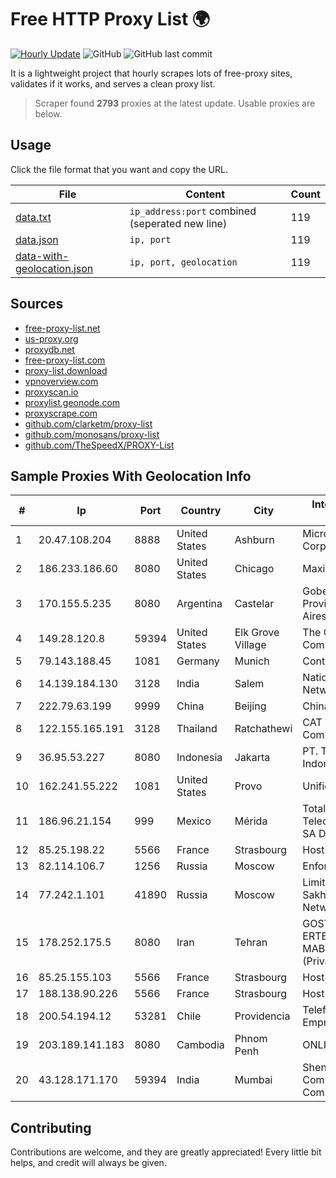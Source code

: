 
# Free HTTP Proxy List 🌍

[![Hourly Update](https://github.com/mertguvencli/http-proxy-list/actions/workflows/main.yml/badge.svg?branch=main)](https://github.com/mertguvencli/http-proxy-list/actions/workflows/main.yml)
![GitHub](https://img.shields.io/github/license/mertguvencli/http-proxy-list)
![GitHub last commit](https://img.shields.io/github/last-commit/mertguvencli/http-proxy-list)

It is a lightweight project that hourly scrapes lots of free-proxy sites, validates if it works, and serves a clean proxy list.


> Scraper found **2793** proxies at the latest update. Usable proxies are below.

## Usage

Click the file format that you want and copy the URL.


|File|Content|Count|
|----|-------|-----|
|[data.txt](https://raw.githubusercontent.com/mertguvencli/http-proxy-list/main/proxy-list/data.txt)|`ip_address:port` combined (seperated new line)|119|
|[data.json](https://raw.githubusercontent.com/mertguvencli/http-proxy-list/main/proxy-list/data.json)|`ip, port`|119|
|[data-with-geolocation.json](https://raw.githubusercontent.com/mertguvencli/http-proxy-list/main/proxy-list/data-with-geolocation.json)|`ip, port, geolocation`|119|

## Sources

* [free-proxy-list.net](https://free-proxy-list.net)
* [us-proxy.org](https://www.us-proxy.org)
* [proxydb.net](http://proxydb.net)
* [free-proxy-list.com](https://free-proxy-list.com/?page=&port=&type%5B%5D=http&type%5B%5D=https&up_time=0&search=Search)
* [proxy-list.download](https://www.proxy-list.download/HTTP)
* [vpnoverview.com](https://vpnoverview.com/privacy/anonymous-browsing/free-proxy-servers)
* [proxyscan.io](https://www.proxyscan.io)
* [proxylist.geonode.com](https://proxylist.geonode.com/api/proxy-list?limit=300&page=1&sort_by=lastChecked&sort_type=desc&protocols=http,https)
* [proxyscrape.com](https://api.proxyscrape.com/v2/?request=displayproxies&protocol=http&timeout=10000&country=all&ssl=all&anonymity=all)
* [github.com/clarketm/proxy-list](https://raw.githubusercontent.com/clarketm/proxy-list/master/proxy-list-raw.txt)
* [github.com/monosans/proxy-list](https://raw.githubusercontent.com/monosans/proxy-list/main/proxies/http.txt)
* [github.com/TheSpeedX/PROXY-List](https://raw.githubusercontent.com/TheSpeedX/PROXY-List/master/http.txt)


## Sample Proxies With Geolocation Info

|#|Ip|Port|Country|City|Internet Service Provider|
|-|--|----|-------|----|-------------------------|
|1|20.47.108.204|8888|United States|Ashburn|Microsoft Corporation|
|2|186.233.186.60|8080|United States|Chicago|Maxihost LTDA|
|3|170.155.5.235|8080|Argentina|Castelar|Gobernacion de la Provincia de Buenos Aires|
|4|149.28.120.8|59394|United States|Elk Grove Village|The Constant Company|
|5|79.143.188.45|1081|Germany|Munich|Contabo GmbH|
|6|14.139.184.130|3128|India|Salem|National Knowledge Network|
|7|222.79.63.199|9999|China|Beijing|Chinanet|
|8|122.155.165.191|3128|Thailand|Ratchathewi|CAT Telecom Public Company Limited|
|9|36.95.53.227|8080|Indonesia|Jakarta|PT. Telekomunikasi Indonesia|
|10|162.241.55.222|1081|United States|Provo|Unified Layer|
|11|186.96.21.154|999|Mexico|Mérida|Total Play Telecomunicaciones SA De CV|
|12|85.25.198.22|5566|France|Strasbourg|Host Europe GmbH|
|13|82.114.106.7|1256|Russia|Moscow|Enforta-MSK|
|14|77.242.1.101|41890|Russia|Moscow|Limited Company Sakha Sprint Network|
|15|178.252.175.5|8080|Iran|Tehran|GOSTARESH-E-ERTEBATAT-E MABNA COMPANY (Private Joint Stock)|
|16|85.25.155.103|5566|France|Strasbourg|Host Europe GmbH|
|17|188.138.90.226|5566|France|Strasbourg|Host Europe GmbH|
|18|200.54.194.12|53281|Chile|Providencia|Telefonica Empresas|
|19|203.189.141.183|8080|Cambodia|Phnom Penh|ONLINE|
|20|43.128.171.170|59394|India|Mumbai|Shenzhen Tencent Computer Systems Company Limited|



## Contributing

Contributions are welcome, and they are greatly appreciated! Every
little bit helps, and credit will always be given.

